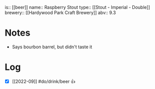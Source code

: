 is:: [[beer]]
name:: Raspberry Stout
type:: [[Stout - Imperial - Double]]
brewery:: [[Hardywood Park Craft Brewery]]
abv:: 9.3

# Notes
- Says bourbon barrel, but didn't taste it

# Log
- [x] [[2022-09]] #do/drink/beer 👍
